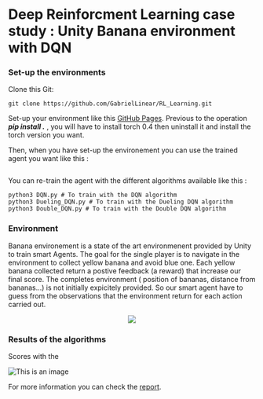 # Deep Reinforcment Learning case study : Unity Banana environment with DQN

### Set-up the environments
Clone this Git:
```
git clone https://github.com/GabrielLinear/RL_Learning.git
```
Set-up your environment like this [GitHub Pages](https://github.com/udacity/Value-based-methods#dependencies).
Previous to the operation ***pip install .*** , you will have to install torch 0.4 then uninstall it and install the torch version you want.

Then, when you have set-up the environement you can use the trained agent you want like this :
```
```

You can re-train the agent with the different algorithms available like this :
```
python3 DQN.py # To train with the DQN algorithm
python3 Dueling_DQN.py # To train with the Dueling DQN algorithm
python3 Double_DQN.py # To train with the Double DQN algorithm
```

### Environment
Banana environement is a state of the art environmenent provided by Unity to train smart Agents. The goal for the single player is to navigate in the environment to collect yellow banana and avoid blue one. Each yellow banana collected return a postive feedback (a reward) that increase our final score.
The completes environment ( position of bananas, distance from bananas...) is not initially expicitely provided. So our smart agent have to guess from the observations that the environment return for each action carried out.

<p align="center">
  <img src="https://github.com/GabrielLinear/RL_Learning/blob/main/Images/Image.gif" />
</p>

### Results of the algorithms

Scores with the 

![This is an image](https://github.com/GabrielLinear/RL_Learning/blob/main/Images/Scores_Banana.png)

For more information you can check the [report](https://github.com/GabrielLinear/). 
